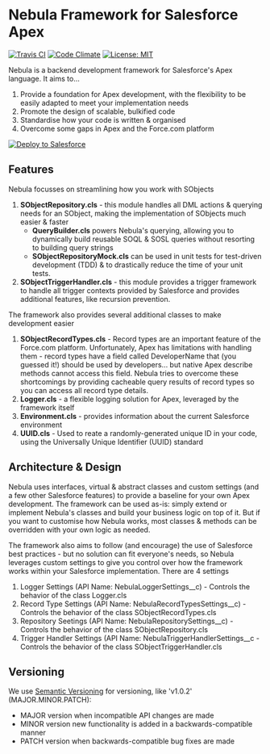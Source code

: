 # Nebula Framework for Salesforce Apex
[![Travis CI](https://travis-ci.org/jongpie/NebulaFramework.svg?branch=master)](https://travis-ci.org/jongpie/NebulaFramework)
[![Code Climate](https://codeclimate.com/github/jongpie/NebulaFramework.png)](https://codeclimate.com/github/jongpie/NebulaFramework)
[![License: MIT](https://img.shields.io/badge/License-MIT-blue.svg)](https://opensource.org/licenses/MIT)

Nebula is a backend development framework for Salesforce's Apex language. It aims to...
1. Provide a foundation for Apex development, with the flexibility to be easily adapted to meet your implementation needs
2. Promote the design of scalable, bulkified code
3. Standardise how your code is written & organised
4. Overcome some gaps in Apex and the Force.com platform

<a href="https://githubsfdeploy.herokuapp.com?owner=jongpie&repo=NebulaFramework">
     <img alt="Deploy to Salesforce"src="https://raw.githubusercontent.com/afawcett/githubsfdeploy/master/src/main/webapp/resources/img/deploy.png">
</a>

## Features
Nebula focusses on streamlining how you work with SObjects
1. **SObjectRepository.cls** - this module handles all DML actions & querying needs for an SObject, making the implementation of SObjects much easier & faster
    * **QueryBuilder.cls** powers Nebula's querying, allowing you to dynamically build reusable SOQL & SOSL queries without resorting to building query strings
    * **SObjectRepositoryMock.cls** can be used in unit tests for test-driven development (TDD) & to drastically reduce the time of your unit tests.
2. **SObjectTriggerHandler.cls** - this module provides a trigger framework to handle all trigger contexts provided by Salesforce and provides additional features, like recursion prevention.

The framework also provides several additional classes to make development easier
1. **SObjectRecordTypes.cls** - Record types are an important feature of the Force.com platform. Unfortunately, Apex has limitations with handling them - record types have a field called DeveloperName that (you guessed it!) should be used by developers... but native Apex describe methods cannot access this field. Nebula tries to overcome these shortcomings by providing cacheable query results of record types so you can access all record type details.
2. **Logger.cls** - a flexible logging solution for Apex, leveraged by the framework itself
3. **Environment.cls** - provides information about the current Salesforce environment
4. **UUID.cls** - Used to reate a randomly-generated unique ID in your code, using the Universally Unique Identifier (UUID) standard

## Architecture & Design
Nebula uses interfaces, virtual & abstract classes and custom settings (and a few other Salesforce features) to provide a baseline for your own Apex development. The framework can be used as-is: simply extend or implement Nebula's classes and build your business logic on top of it. But if you want to customise how Nebula works, most classes & methods can be overridden with your own logic as needed.

The framework also aims to follow (and encourage) the use of Salesforce best practices - but no solution can fit everyone's needs, so Nebula leverages custom settings to give you control over how the framework works within your Salesforce implementation. There are 4 settings
1. Logger Settings (API Name: NebulaLoggerSettings__c) - Controls the behavior of the class Logger.cls
2. Record Type Settings (API Name: NebulaRecordTypesSettings__c) - Controls the behavior of the class SObjectRecordTypes.cls
3. Repository Seetings (API Name: NebulaRepositorySettings__c) - Controls the behavior of the class SObjectRepository.cls
4. Trigger Handler Settings (API Name: NebulaTriggerHandlerSettings__c - Controls the behavior of the class SObjectTriggerHandler.cls

## Versioning
We use [Semantic Versioning](http://semver.org/) for versioning, like 'v1.0.2' (MAJOR.MINOR.PATCH):

- MAJOR version when incompatible API changes are made
- MINOR version new functionality is added in a backwards-compatible manner
- PATCH version when backwards-compatible bug fixes are made